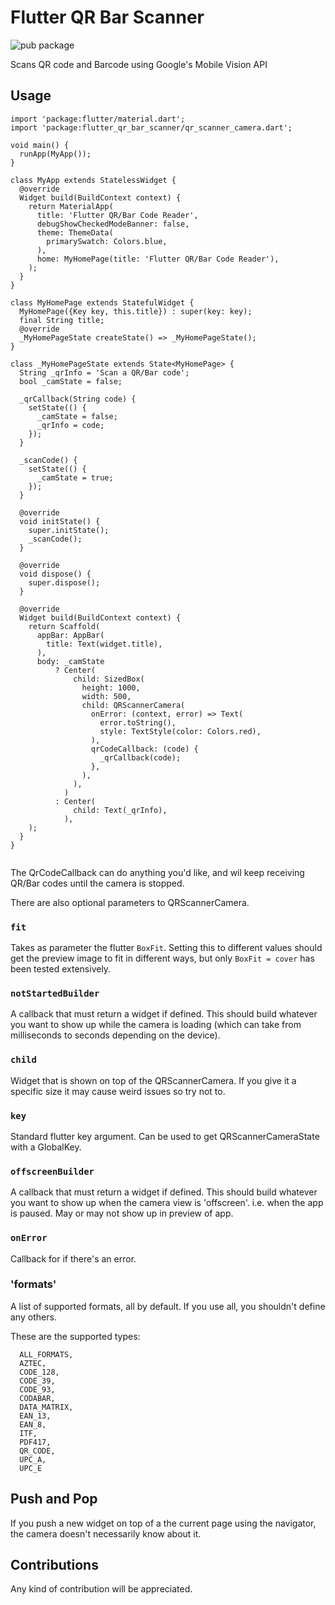 # Flutter QR Bar Scanner

![pub package][version_badge]

 Scans QR code and Barcode using Google's Mobile Vision API

## Usage

```
import 'package:flutter/material.dart';
import 'package:flutter_qr_bar_scanner/qr_scanner_camera.dart';

void main() {
  runApp(MyApp());
}

class MyApp extends StatelessWidget {
  @override
  Widget build(BuildContext context) {
    return MaterialApp(
      title: 'Flutter QR/Bar Code Reader',
      debugShowCheckedModeBanner: false,
      theme: ThemeData(
        primarySwatch: Colors.blue,
      ),
      home: MyHomePage(title: 'Flutter QR/Bar Code Reader'),
    );
  }
}

class MyHomePage extends StatefulWidget {
  MyHomePage({Key key, this.title}) : super(key: key);
  final String title;
  @override
  _MyHomePageState createState() => _MyHomePageState();
}

class _MyHomePageState extends State<MyHomePage> {
  String _qrInfo = 'Scan a QR/Bar code';
  bool _camState = false;

  _qrCallback(String code) {
    setState(() {
      _camState = false;
      _qrInfo = code;
    });
  }

  _scanCode() {
    setState(() {
      _camState = true;
    });
  }

  @override
  void initState() {
    super.initState();
    _scanCode();
  }

  @override
  void dispose() {
    super.dispose();
  }

  @override
  Widget build(BuildContext context) {
    return Scaffold(
      appBar: AppBar(
        title: Text(widget.title),
      ),
      body: _camState
          ? Center(
              child: SizedBox(
                height: 1000,
                width: 500,
                child: QRScannerCamera(
                  onError: (context, error) => Text(
                    error.toString(),
                    style: TextStyle(color: Colors.red),
                  ),
                  qrCodeCallback: (code) {
                    _qrCallback(code);
                  },
                ),
              ),
            )
          : Center(
              child: Text(_qrInfo),
            ),
    );
  }
}


```

The QrCodeCallback can do anything you'd like, and wil keep receiving QR/Bar codes
until the camera is stopped.

There are also optional parameters to QRScannerCamera.

### `fit`

Takes as parameter the flutter `BoxFit`.
Setting this to different values should get the preview image to fit in
different ways, but only `BoxFit = cover` has been tested extensively.

### `notStartedBuilder`

A callback that must return a widget if defined.
This should build whatever you want to show up while the camera is loading (which can take
from milliseconds to seconds depending on the device).

### `child`

Widget that is shown on top of the QRScannerCamera. If you give it a specific size it may cause
weird issues so try not to.

### `key`

Standard flutter key argument. Can be used to get QRScannerCameraState with a GlobalKey.

### `offscreenBuilder`

A callback that must return a widget if defined.
This should build whatever you want to show up when the camera view is 'offscreen'.
i.e. when the app is paused. May or may not show up in preview of app.

### `onError`

Callback for if there's an error.

### 'formats'

A list of supported formats, all by default. If you use all, you shouldn't define any others.

These are the supported types:

```
  ALL_FORMATS,
  AZTEC,
  CODE_128,
  CODE_39,
  CODE_93,
  CODABAR,
  DATA_MATRIX,
  EAN_13,
  EAN_8,
  ITF,
  PDF417,
  QR_CODE,
  UPC_A,
  UPC_E
```

## Push and Pop

If you push a new widget on top of a the current page using the navigator, the camera doesn't
necessarily know about it.

## Contributions

Any kind of contribution will be appreciated.
 


[version_badge]: https://img.shields.io/pub/v/flutter_qr_bar_scanner.svg